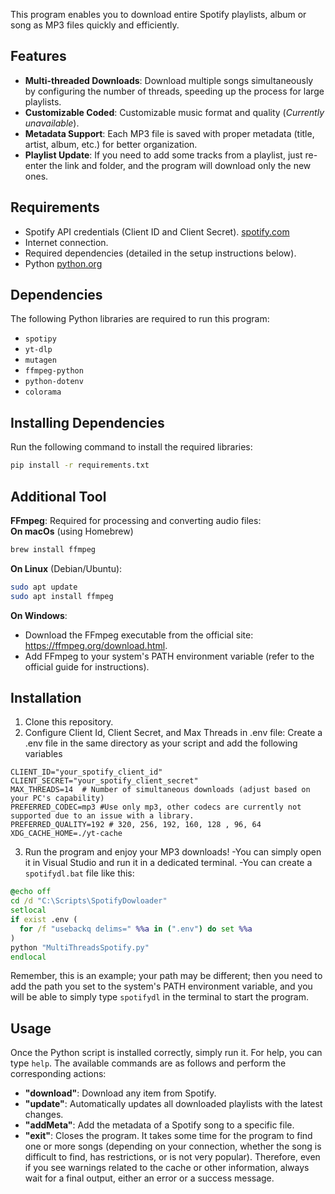 This program enables you to download entire Spotify playlists, album or song as MP3 files quickly and efficiently.  

## Features  
- **Multi-threaded Downloads**: Download multiple songs simultaneously by configuring the number of threads, speeding up the process for large playlists.  
- **Customizable Coded**: Customizable music format and quality (*Currently unavailable*).  
- **Metadata Support**: Each MP3 file is saved with proper metadata (title, artist, album, etc.) for better organization.  
- **Playlist Update**: If you need to add some tracks from a playlist, just re-enter the link and folder, and the program will download only the new ones.

## Requirements  
- Spotify API credentials (Client ID and Client Secret).
  [spotify.com](https://developer.spotify.com/)
- Internet connection.  
- Required dependencies (detailed in the setup instructions below).  
- Python 
  [python.org](https://www.python.org/)

## Dependencies  

The following Python libraries are required to run this program:  
- `spotipy`   
- `yt-dlp`
- `mutagen`
- `ffmpeg-python`
- `python-dotenv`
- `colorama`

## Installing Dependencies  
 
Run the following command to install the required libraries:  
```bash
pip install -r requirements.txt
```
## Additional Tool  
 
**FFmpeg**: Required for processing and converting audio files:  
**On macOs** (using Homebrew)
```bash
brew install ffmpeg
```
**On Linux** (Debian/Ubuntu):
```bash
sudo apt update
sudo apt install ffmpeg
```
**On Windows**:
- Download the FFmpeg executable from the official site: https://ffmpeg.org/download.html.
- Add FFmpeg to your system's PATH environment variable (refer to the official guide for 
  instructions).
  
## Installation  
 
1. Clone this repository.
2. Configure Client Id, Client Secret, and Max Threads in .env file:
  Create a .env file in the same directory as your script and add the following variables
  ```env
  CLIENT_ID="your_spotify_client_id"
  CLIENT_SECRET="your_spotify_client_secret"
  MAX_THREADS=14  # Number of simultaneous downloads (adjust based on your PC's capability)
  PREFERRED_CODEC=mp3 #Use only mp3, other codecs are currently not supported due to an issue with a library.
  PREFERRED_QUALITY=192 # 320, 256, 192, 160, 128 , 96, 64
  XDG_CACHE_HOME=./yt-cache
  ```
3. Run the program and enjoy your MP3 downloads!
  -You can simply open it in Visual Studio and run it in a dedicated terminal.
  -You can create a `spotifydl.bat` file like this:
  ```bat
  @echo off
  cd /d "C:\Scripts\SpotifyDowloader"
  setlocal
  if exist .env (
    for /f "usebackq delims=" %%a in (".env") do set %%a
  )
  python "MultiThreadsSpotify.py"
  endlocal

  ```
  Remember, this is an example; your path may be different; then you need to add the path you set to the system's PATH environment variable, and you will be able to simply type `spotifydl` in the terminal to start the program.

  ## Usage
  Once the Python script is installed correctly, simply run it. For help, you can type `help`. The available commands are as follows and perform the corresponding actions:

- **"download"**: Download any item from Spotify.
- **"update"**: Automatically updates all downloaded playlists with the latest changes.
- **"addMeta"**: Add the metadata of a Spotify song to a specific file.
- **"exit"**: Closes the program.
It takes some time for the program to find one or more songs (depending on your connection, whether the song is difficult to find, has restrictions, or is not very popular). Therefore, even if you see warnings related to the cache or other information, always wait for a final output, either an error or a success message.
